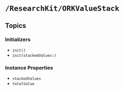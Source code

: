 # ``/ResearchKit/ORKValueStack``

<!-- The content below this line is auto-generated and is redundant. You should either incorporate it into your content above this line or delete it. -->

## Topics

### Initializers

- ``init()``
- ``init(stackedValues:)``

### Instance Properties

- ``stackedValues``
- ``totalValue``
